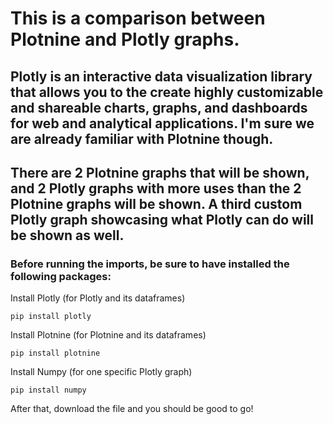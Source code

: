 # This is a comparison between Plotnine and Plotly graphs.
## Plotly is an interactive data visualization library that allows you to the create highly customizable and shareable charts, graphs, and dashboards for web and analytical applications. I'm sure we are already familiar with Plotnine though.
## There are 2 Plotnine graphs that will be shown, and 2 Plotly graphs with more uses than the 2 Plotnine graphs will be shown. A third custom Plotly graph showcasing what Plotly can do will be shown as well.
### Before running the imports, be sure to have installed the following packages:

Install Plotly (for Plotly and its dataframes)

`pip install plotly`

Install Plotnine (for Plotnine and its dataframes)

`pip install plotnine`

Install Numpy (for one specific Plotly graph)

`pip install numpy`

After that, download the file and you should be good to go!
